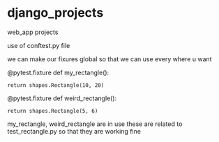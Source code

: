 # django_projects
web_app projects 

use of conftest.py file 

we can make our fixures global so that we can use every where u want 


@pytest.fixture
def my_rectangle():

    return shapes.Rectangle(10, 20)


@pytest.fixture
def weird_rectangle():

    return shapes.Rectangle(5, 6)


my_rectangle, weird_rectangle are in use 
these are related to test_rectangle.py so that they are working fine 